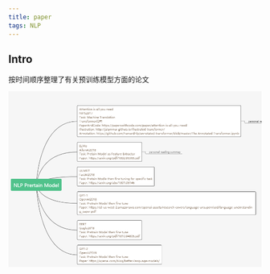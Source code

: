 ```yaml
---
title: paper
tags: NLP
---
```

## Intro
按时间顺序整理了有关预训练模型方面的论文

![outline](https://raw.githubusercontent.com/wwz58/wwz58.github.io/master/assets/post/nlp-paper/outline.PNG)


